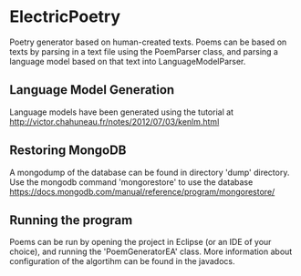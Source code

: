 # ElectricPoetry
Poetry generator based on human-created texts.
Poems can be based on texts by parsing in a text file using the PoemParser class, and parsing a language model based on that text into LanguageModelParser.

## Language Model Generation
Language models have been generated using the tutorial at http://victor.chahuneau.fr/notes/2012/07/03/kenlm.html 

## Restoring MongoDB
A mongodump of the database can be found in directory 'dump' directory. Use the mongodb command 'mongorestore' to use the database
https://docs.mongodb.com/manual/reference/program/mongorestore/

## Running the program
Poems can be run by opening the project in Eclipse (or an IDE of your choice), and running the 'PoemGeneratorEA' class. More information about configuration of the algortihm can be found in the javadocs.
